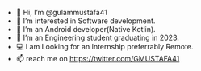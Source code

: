 - 👋 Hi, I’m @gulammustafa41
- 👀 I’m interested in Software development.
- 🌱 I’m an Android developer(Native Kotlin).
- 💞️ I’m an Engineering student graduating in 2023.
- 💻 I am Looking for an Internship preferrably Remote.
- 📫  reach me on https://twitter.com/GMUSTAFA41

<!---
gulammustafa41/gulammustafa41 is a ✨ special ✨ repository because its `README.md` (this file) appears on your GitHub profile.
You can click the Preview link to take a look at your changes.
--->
